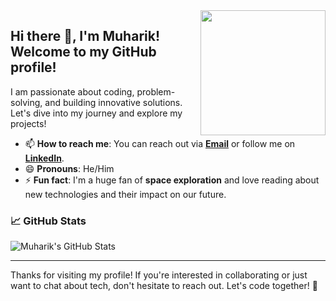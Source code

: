 <img align='right' src='https://user-images.githubusercontent.com/5713670/87202985-820dcb80-c2b6-11ea-9f56-7ec461c497c3.gif' width='200'>

## Hi there 👋, I'm Muharik! Welcome to my GitHub profile!

I am passionate about coding, problem-solving, and building innovative solutions. Let's dive into my journey and explore my projects!

- 📫 **How to reach me**: You can reach out via **[Email](mailto:ahmadmuharik@gmail.com)** or follow me on **[LinkedIn](https://www.linkedin.com/in/ahmad-muharik-al-ansori-a42523164)**.
- 😄 **Pronouns**: He/Him
- ⚡ **Fun fact**: I'm a huge fan of **space exploration** and love reading about new technologies and their impact on our future.

### 📈 GitHub Stats

![Muharik's GitHub Stats](https://github-readme-stats.vercel.app/api?username=muharik19&show_icons=true&count_private=true&hide_title=true&theme=radical)

---

Thanks for visiting my profile! If you're interested in collaborating or just want to chat about tech, don't hesitate to reach out. Let's code together! 🚀
